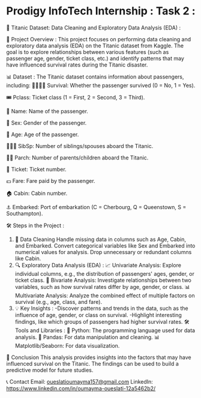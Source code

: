 # Prodigy InfoTech Internship : Task 2 :
🚢 Titanic Dataset: Data Cleaning and Exploratory Data Analysis (EDA) :

📝 Project Overview : 
This project focuses on performing data cleaning and exploratory data analysis (EDA) on the Titanic dataset from Kaggle. The goal is to explore relationships between various features (such as passenger age, gender, ticket class, etc.) and identify patterns that may have influenced survival rates during the Titanic disaster.

📊 Dataset :
The Titanic dataset contains information about passengers, including:
🧍‍♂️🧍‍♀️ Survival: Whether the passenger survived (0 = No, 1 = Yes).

🎟️ Pclass: Ticket class (1 = First, 2 = Second, 3 = Third).

📛 Name: Name of the passenger.

👤 Sex: Gender of the passenger.

👶 Age: Age of the passenger.

👨‍👩‍👦 SibSp: Number of siblings/spouses aboard the Titanic.

👨‍👧 Parch: Number of parents/children aboard the Titanic.

🎫 Ticket: Ticket number.

💵 Fare: Fare paid by the passenger.

🏠 Cabin: Cabin number.

⚓ Embarked: Port of embarkation (C = Cherbourg, Q = Queenstown, S = Southampton).

🛠️ Steps in the Project :
1. 🧹 Data Cleaning
Handle missing data in columns such as Age, Cabin, and Embarked.
Convert categorical variables like Sex and Embarked into numerical values for analysis.
Drop unnecessary or redundant columns like Cabin.
2. 🔍 Exploratory Data Analysis (EDA) :
📈 Univariate Analysis: Explore individual columns, e.g., the distribution of passengers' ages, gender, or ticket class.
🔗 Bivariate Analysis: Investigate relationships between two variables, such as how survival rates differ by age, gender, or class.
📊 Multivariate Analysis: Analyze the combined effect of multiple factors on survival (e.g., age, class, and fare).
3. 💡 Key Insights :
-Discover patterns and trends in the data, such as the influence of age, gender, or class on survival.
-Highlight interesting findings, like which groups of passengers had higher survival rates.
🛠️ Tools and Libraries :
🐍 Python: The programming language used for data analysis.
🐼 Pandas: For data manipulation and cleaning.
📊 Matplotlib/Seaborn: For data visualization.

📌 Conclusion
This analysis provides insights into the factors that may have influenced survival on the Titanic. The findings can be used to build a predictive model for future studies.

📞 Contact
Email: oueslatioumayma157@gmail.com
LinkedIn: https://www.linkedin.com/in/oumayma-oueslati-12a5462b2/
